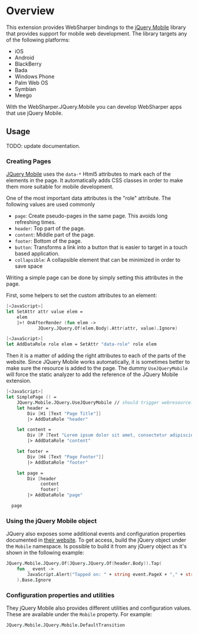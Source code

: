 # Overview

This extension provides WebSharper bindings to the [jQuery
Mobile](http://jquerymobile.com) library that provides support for
mobile web development.  The library targets any of the following
platforms:

  * iOS
  * Android
  * BlackBerry
  * Bada
  * Windows Phone
  * Palm Web OS
  * Symbian
  * Meego

With the WebSharper.JQuery.Mobile you can develop WebSharper apps that
use jQuery Mobile.

## Usage

TODO: update documentation.

### Creating Pages

[JQuery Mobile](http://jquerymobile.com) uses the `data-*` Html5
attributes to mark each of the elements in the page.  It automatically
adds CSS classes in order to make them more suitable for mobile
development.

One of the most important data attributes is the "role" attribute. The
following values are used commonly

  * `page`: Create pseudo-pages in the same page. This avoids 
    long refreshing times.
  * `header`: Top part of the page.
  * `content`: Middle part of the page.
  * `footer`: Bottom of the page.
  * `button`: Transforms a link into a button that is easier to target in a 
    touch based application.
  * `collapsible`: A collapsible element that can be minimized in order to 
    save space
  
Writing a simple page can be done by simply setting this attributes in
the page.

First, some helpers to set the custom attributes to an element:

```fsharp
[<JavaScript>]
let SetAttr attr value elem =
    elem
    |>! OnAfterRender (fun elem ->
            JQuery.JQuery.Of(elem.Body).Attr(attr, value).Ignore)

[<JavaScript>]
let AddDataRole role elem = SetAttr "data-role" role elem
```
        
Then it is a matter of adding the right attributes to each of the
parts of the website. Since JQuery Mobile works automatically, it is
sometimes better to make sure the resource is added to the page. The
dummy `UseJQueryMobile` will force the static analyzer to add the
reference of the JQuery Mobile extension.

```fsharp
[<JavaScript>]
let SimplePage () = 
    JQuery.Mobile.JQuery.UseJQueryMobile // should trigger webresource.
    let header =
        Div [H1 [Text "Page Title"]]
        |> AddDataRole "header"

    let content =
        Div [P [Text "Lorem ipsum dolor sit amet, consectetur adipiscing"]]
        |> AddDataRole "content"

    let footer =
        Div [H4 [Text "Page Footer"]]
        |> AddDataRole "footer"

    let page = 
        Div [header
             content
             footer]
        |> AddDataRole "page"

  page    
```

### Using the jQuery Mobile object

JQuery also exposes some additional events and configuration
properties documented in [their
website](http://jquerymobile.com/demos/1.0a2). To get access, build
the jQuery object under the `Mobile` namespace. Is possible to build
it from any jQuery object as it's shown in the following example:

```fsharp
JQuery.Mobile.JQuery.Of(JQuery.JQuery.Of(header.Body)).Tap(
    fun _ event -> 
        JavaScript.Alert("Tapped on: " + string event.PageX + "," + string event.PageY)
    ).Base.Ignore
```

### Configuration properties and utilities

They jQuery Mobile also provides different utilities and configuration
values. These are available under the `Mobile` property. For example:

```fsharp
JQuery.Mobile.JQuery.Mobile.DefaultTransition
```

